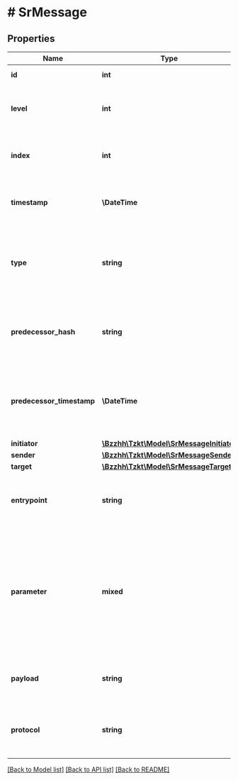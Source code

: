 # # SrMessage

## Properties

Name | Type | Description | Notes
------------ | ------------- | ------------- | -------------
**id** | **int** | Internal TzKT id.   **[sortable]** | [optional]
**level** | **int** | Level of the block where the message was pushed.   **[sortable]** | [optional]
**index** | **int** | Index of the inbox message within the block. | [optional]
**timestamp** | **\DateTime** | Timestamp of the block where the message was pushed. | [optional]
**type** | **string** | Type of the message (&#x60;level_start&#x60;, &#x60;level_info&#x60;, &#x60;level_end&#x60;, &#x60;transfer&#x60;, &#x60;external&#x60;, &#x60;migration&#x60;). | [optional]
**predecessor_hash** | **string** | For &#x60;level_info&#x60; messages only. Hash of the predecessor block. | [optional]
**predecessor_timestamp** | **\DateTime** | For &#x60;level_info&#x60; messages only. Timestamp of the predecessor block. | [optional]
**initiator** | [**\Bzzhh\Tzkt\Model\SrMessageInitiator**](SrMessageInitiator.md) |  | [optional]
**sender** | [**\Bzzhh\Tzkt\Model\SrMessageSender**](SrMessageSender.md) |  | [optional]
**target** | [**\Bzzhh\Tzkt\Model\SrMessageTarget**](SrMessageTarget.md) |  | [optional]
**entrypoint** | **string** | For &#x60;transfer&#x60; messages only. Entrypoint called in the target rollup | [optional]
**parameter** | **mixed** | For &#x60;transfer&#x60; messages only. Value passed to the called entrypoint. Note: you can configure parameters format by setting &#x60;micheline&#x60; query parameter. | [optional]
**payload** | **string** | For &#x60;external&#x60; messages only. Payload bytes (in base64). | [optional]
**protocol** | **string** | For &#x60;migration&#x60; messages only. Version of the new protocol (e.g. &#39;nairobi_017&#39;). | [optional]

[[Back to Model list]](../../README.md#models) [[Back to API list]](../../README.md#endpoints) [[Back to README]](../../README.md)
